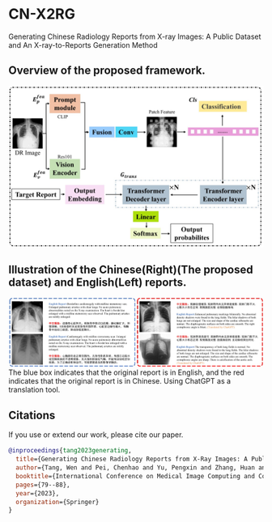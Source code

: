 # CN-X2RG
Generating Chinese Radiology Reports from X-ray Images: A Public Dataset and An X-ray-to-Reports Generation Method

## Overview of the proposed framework.
![Image text](https://github.com/Endless-Hao/CN-X2RG/blob/main/figure/overview.jpg)

## Illustration of the Chinese(Right)(The proposed dataset) and English(Left) reports. 
![Image text](https://github.com/Endless-Hao/CN-X2RG/blob/main/figure/report.jpg)
The blue box indicates that the original report is in English, and the red indicates that the original report is in Chinese. Using ChatGPT as a translation tool.

## Citations
If you use or extend our work, please cite our paper.
```bibtex
@inproceedings{tang2023generating,
  title={Generating Chinese Radiology Reports from X-Ray Images: A Public Dataset and an X-ray-to-Reports Generation Method},
  author={Tang, Wen and Pei, Chenhao and Yu, Pengxin and Zhang, Huan and Min, Xiangde and Chen, Cancan and Kang, Han and Xu, Weixin and Zhang, Rongguo},
  booktitle={International Conference on Medical Image Computing and Computer-Assisted Intervention},
  pages={79--88},
  year={2023},
  organization={Springer}
}
```
